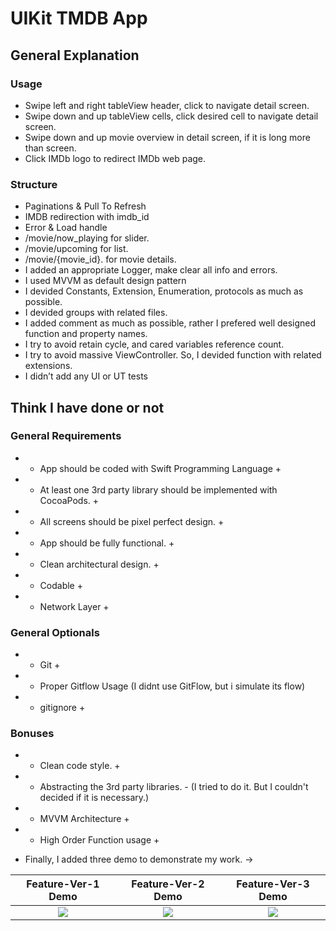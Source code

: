 # UIKit TMDB App

## General Explanation
### Usage
- Swipe left and right tableView header, click to navigate detail screen.
- Swipe down and up tableView cells, click desired cell to navigate detail screen.
- Swipe down and up movie overview in detail screen, if it is long more than screen.
- Click IMDb logo to redirect IMDb web page.

### Structure
- Paginations & Pull To Refresh
- IMDB redirection with imdb_id
- Error & Load handle
- /movie/now_playing for slider.
- /movie/upcoming for list.
- /movie/{movie_id}. for movie details.
- I added an appropriate Logger, make clear all info and errors.
- I used MVVM as default design pattern
- I devided Constants, Extension, Enumeration, protocols as much as possible.
- I devided groups with related files.
- I added comment as much as possible, rather I prefered well designed function and property names.
- I try to avoid retain cycle, and cared variables reference count.
- I try to avoid massive ViewController. So, I devided function with related extensions.
- I didn’t add any UI or UT tests

## Think I have done or not
### General Requirements
-  + App should be coded with Swift Programming Language +
-  + At least one 3rd party library should be implemented with CocoaPods. +
-  + All screens should be pixel perfect design. +
-  + App should be fully functional. +
-  + Clean architectural design. +
-  + Codable +
-  + Network Layer +

### General Optionals
- + Git +
- + Proper Gitflow Usage (I didnt use GitFlow, but i simulate its flow)
- + gitignore +

### Bonuses
- + Clean code style. +
- + Abstracting the 3rd party libraries. - (I tried to do it. But I couldn't decided if it is necessary.)
- + MVVM Architecture +
- + High Order Function usage +

- Finally, I added three demo to demonstrate my work. ->

Feature-Ver-1 Demo         |  Feature-Ver-2 Demo       |  Feature-Ver-3 Demo
:-------------------------:|:-------------------------:|:-------------------------:
![](DemoGifs/Feature-Ver-1.gif)|![](DemoGifs/Feature-Ver-2.gif)|![](DemoGifs/Feature-Ver-3.gif) 
